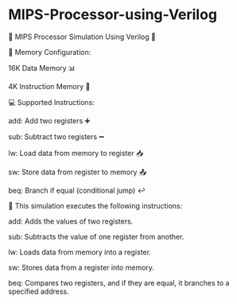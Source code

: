 # MIPS-Processor-using-Verilog
🚀 MIPS Processor Simulation Using Verilog 🚀

🧠 Memory Configuration:

16K Data Memory 📊

4K Instruction Memory 🧩

💻 Supported Instructions:

add: Add two registers ➕

sub: Subtract two registers ➖

lw: Load data from memory to register 📥

sw: Store data from register to memory 📤

beq: Branch if equal (conditional jump) ↩️

🔧 This simulation executes the following instructions:

add: Adds the values of two registers.

sub: Subtracts the value of one register from another.

lw: Loads data from memory into a register.

sw: Stores data from a register into memory.

beq: Compares two registers, and if they are equal, it branches to a specified address.
